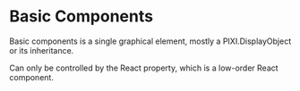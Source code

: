 # Basic Components

Basic components is a single graphical element, mostly a PIXI.DisplayObject or its inheritance.

Can only be controlled by the React property, which is a low-order React component.